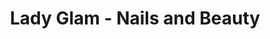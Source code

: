 ---
title: "Lady Glam - Nails and Beauty"
url: /elsdorf/lady-glam-nails-and-beauty/
shop: Kosmetik
---